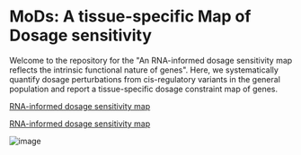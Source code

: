# MoDs: A tissue-specific Map of Dosage sensitivity 

Welcome to the repository for the "An RNA-informed dosage sensitivity map reflects the intrinsic functional nature of genes". Here, we systematically quantify dosage perturbations from cis-regulatory variants in the general population and report a tissue-specific dosage constraint map of genes.




<a href="[https://spbb.shinyapps.io/genesearch-test/](https://github.com/xlilab/MoDs/tree/main/results)" title="tissue-specific dosage constraint score">RNA-informed dosage sensitivity map</a>

<a href="https://spbb.shinyapps.io/genesearch-test/" title="tissue-specific dosage constraint score">RNA-informed dosage sensitivity map</a>

![image](https://github.com/xlilab/MoDs/assets/7442902/416272a4-72c3-4624-b09b-2662f34baa76)




